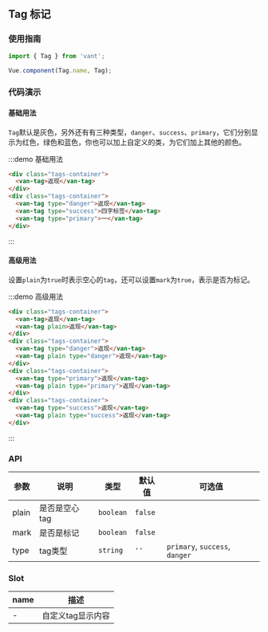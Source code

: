 <style>
.tags-container {
  padding: 5px 15px;

  .van-tag + .van-tag {
    margin-left: 10px;
  }
}
</style>

## Tag 标记

### 使用指南
``` javascript
import { Tag } from 'vant';

Vue.component(Tag.name, Tag);
```

### 代码演示

#### 基础用法

`Tag`默认是灰色，另外还有有三种类型，`danger`、`success`、`primary`，它们分别显示为红色，绿色和蓝色，你也可以加上自定义的类，为它们加上其他的颜色。

:::demo 基础用法
```html
<div class="tags-container">
  <van-tag>返现</van-tag>
</div>
<div class="tags-container">
  <van-tag type="danger">返现</van-tag>
  <van-tag type="success">四字标签</van-tag>
  <van-tag type="primary">一</van-tag>
</div>
```
:::

#### 高级用法

设置`plain`为`true`时表示空心的`tag`，还可以设置`mark`为`true`，表示是否为标记。

:::demo 高级用法
```html
<div class="tags-container">
  <van-tag>返现</van-tag>
  <van-tag plain>返现</van-tag>
</div>
<div class="tags-container">
  <van-tag type="danger">返现</van-tag>
  <van-tag plain type="danger">返现</van-tag>
</div>
<div class="tags-container">
  <van-tag type="primary">返现</van-tag>
  <van-tag plain type="primary">返现</van-tag>
</div>
<div class="tags-container">
  <van-tag type="success">返现</van-tag>
  <van-tag plain type="success">返现</van-tag>
</div>
```
:::

### API

| 参数       | 说明      | 类型       | 默认值       | 可选值       |
|-----------|-----------|-----------|-------------|-------------|
| plain | 是否是空心tag | `boolean`  | `false`          |           |
| mark | 是否是标记 | `boolean`  | `false`          |           |
| type | tag类型 | `string`  | `''`          | `primary`, `success`, `danger` |

### Slot

| name       | 描述      |
|-----------|-----------|
| - | 自定义tag显示内容 |
